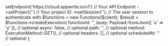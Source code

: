 <?php

use Appwrite\Client;
use Appwrite\Payload;
use Appwrite\Services\Functions;

$client = (new Client())
    ->setEndpoint('https://cloud.appwrite.io/v1') // Your API Endpoint
    ->setProject('<YOUR_PROJECT_ID>') // Your project ID
    ->setSession(''); // The user session to authenticate with

$functions = new Functions($client);

$result = $functions->createExecution(
    functionId: '<FUNCTION_ID>',
    body: Payload::fromJson([ 'x' => 'y' ]), // optional
    async: false, // optional
    path: '<PATH>', // optional
    method: ExecutionMethod::GET(), // optional
    headers: [], // optional
    scheduledAt: '' // optional
);